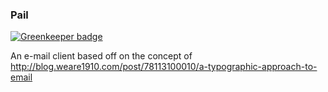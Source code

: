 ### Pail

[![Greenkeeper badge](https://badges.greenkeeper.io/DeviaVir/Pail.svg)](https://greenkeeper.io/)

An e-mail client based off on the concept of http://blog.weare1910.com/post/78113100010/a-typographic-approach-to-email
